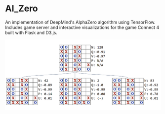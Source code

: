 # AI_Zero

An implementation of DeepMind's AlphaZero algorithm using TensorFlow. Includes game server and interactive visualizations for the game Connect 4 built with Flask and D3.js.

![](https://github.com/TimothyPollio/AI_Zero/blob/master/src/images/tree_example.png)
